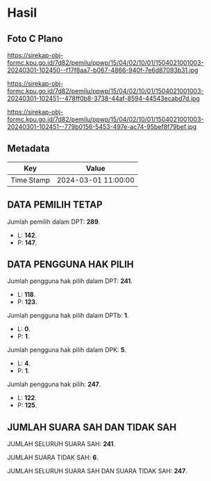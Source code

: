 # Hasil

## Foto C Plano

https://sirekap-obj-formc.kpu.go.id/7d82/pemilu/ppwp/15/04/02/10/01/1504021001003-20240301-102450--f17f8aa7-b067-4866-940f-7e6d87093b31.jpg

https://sirekap-obj-formc.kpu.go.id/7d82/pemilu/ppwp/15/04/02/10/01/1504021001003-20240301-102451--478ff0b8-3738-44af-8594-44543ecabd7d.jpg

https://sirekap-obj-formc.kpu.go.id/7d82/pemilu/ppwp/15/04/02/10/01/1504021001003-20240301-102451--779b0156-5453-497e-ac74-95bef8f79bef.jpg


## Metadata

| Key        | Value               |
| ---------- | ------------------- |
| Time Stamp | 2024-03-01 11:00:00 |


## DATA PEMILIH TETAP

Jumlah pemilih dalam DPT: **289**.
 * L: **142**.
 * P: **147**.

## DATA PENGGUNA HAK PILIH

Jumlah pengguna hak pilih dalam DPT: **241**.
 * L: **118**.
 * P: **123**.

Jumlah pengguna hak pilih dalam DPTb: **1**.
 * L: **0**.
 * P: **1**.

Jumlah pengguna hak pilih dalam DPK: **5**.
 * L: **4**.
 * P: **1**.

Jumlah pengguna hak pilih: **247**.
 * L: **122**.
 * P: **125**.

## JUMLAH SUARA SAH DAN TIDAK SAH

JUMLAH SELURUH SUARA SAH: **241**.

JUMLAH SUARA TIDAK SAH: **6**.

JUMLAH SELURUH SUARA SAH DAN SUARA TIDAK SAH: **247**.


